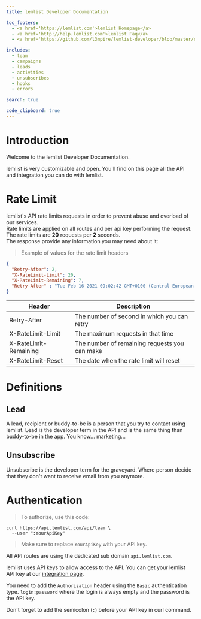 ```yaml
---
title: lemlist Developer Documentation

toc_footers:
  - <a href='https://lemlist.com'>lemlist Homepage</a>
  - <a href='http://help.lemlist.com'>lemlist Faq</a>
  - <a href='https://github.com/l3mpire/lemlist-developer/blob/master/source/index.html.md'>Report an issue in this doc</a>

includes:
  - team
  - campaigns
  - leads
  - activities
  - unsubscribes
  - hooks
  - errors

search: true

code_clipboard: true
---
```


# Introduction

Welcome to the lemlist Developer Documentation.

lemlist is very customizable and open. You'll find on this page all the API and integration you can do with lemlist.

# Rate Limit

lemlist's API rate limits requests in order to prevent abuse and overload of our services.  
Rate limits are applied on all routes and per api key performing the request.  
The rate limits are **20** requests per **2** seconds.  
The response provide any information you may need about it:

> Example of values for the rate limit headers

```json
{
  "Retry-After": 2,
  "X-RateLimit-Limit": 20,
  "X-RateLimit-Remaining": 7,
  "Retry-After" : "Tue Feb 16 2021 09:02:42 GMT+0100 (Central European Standard Time)"
}
```

Header    | Description
--------- | -----------
Retry-After | The number of second in which you can retry
X-RateLimit-Limit | The maximum requests in that time
X-RateLimit-Remaining | The number of remaining requests you can make
X-RateLimit-Reset | The date when the rate limit will reset

# Definitions

## Lead

A lead, recipient or buddy-to-be is a person that you try to contact using lemlist. Lead is the developer term in the API and is the same thing than buddy-to-be in the app. You know... marketing...

## Unsubscribe

Unsubscribe is the developer term for the graveyard. Where person decide that they don't want to receive email from you anymore.

# Authentication

> To authorize, use this code:

```shell
curl https://api.lemlist.com/api/team \
  --user ":YourApiKey"
```

> Make sure to replace `YourApiKey` with your API key.

All API routes are using the dedicated sub domain `api.lemlist.com`.

lemlist uses API keys to allow access to the API. You can get your lemlist API key at our [integration page](https://app.lemlist.com/settings/integrations).

You need to add the `Authorization` header using the `Basic` authentication type. `login:password` where the login is always empty and the password is the API key.

<aside class="notice">
Don't forget to add the semicolon (<code>:</code>) before your API key in curl command.
</aside>
